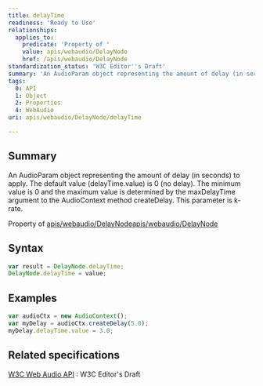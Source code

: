 ```yaml
---
title: delayTime
readiness: 'Ready to Use'
relationships:
  applies_to:
    predicate: 'Property of '
    value: apis/webaudio/DelayNode
    href: /apis/webaudio/DelayNode
standardization_status: 'W3C Editor''s Draft'
summary: 'An AudioParam object representing the amount of delay (in seconds) to apply. The default value (delayTime.value) is 0 (no delay). The minimum value is 0 and the maximum value is determined by the maxDelayTime argument to the AudioContext method createDelay. This parameter is k-rate.'
tags:
  0: API
  1: Object
  2: Properties
  4: WebAudio
uri: apis/webaudio/DelayNode/delayTime

---
```

## Summary

An AudioParam object representing the amount of delay (in seconds) to apply. The default value (delayTime.value) is 0 (no delay). The minimum value is 0 and the maximum value is determined by the maxDelayTime argument to the AudioContext method createDelay. This parameter is k-rate.

Property of [apis/webaudio/DelayNode](/apis/webaudio/DelayNode)[apis/webaudio/DelayNode](/apis/webaudio/DelayNode)

## Syntax

``` js
var result = DelayNode.delayTime;
DelayNode.delayTime = value;
```

## Examples

``` js
var audioCtx = new AudioContext();
var myDelay = audioCtx.createDelay(5.0);
myDelay.delayTime.value = 3.0;
```

## Related specifications

[W3C Web Audio API](http://webaudio.github.io/web-audio-api/)
:   W3C Editor's Draft
